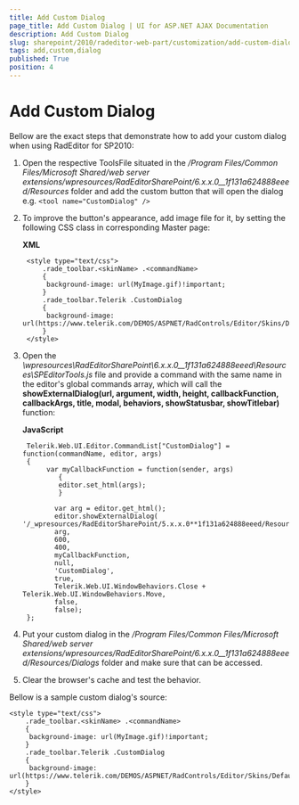 ```yaml
---
title: Add Custom Dialog
page_title: Add Custom Dialog | UI for ASP.NET AJAX Documentation
description: Add Custom Dialog
slug: sharepoint/2010/radeditor-web-part/customization/add-custom-dialog
tags: add,custom,dialog
published: True
position: 4
---
```


# Add Custom Dialog

Bellow are the exact steps that demonstrate how to add your custom dialog when using RadEditor for SP2010:

1. Open the respective ToolsFile situated in the */Program Files/Common Files/Microsoft Shared/web server extensions/wpresources/RadEditorSharePoint/6.x.x.0__1f131a624888eeed/Resources* folder and add the custom button that will open the dialog e.g. `<tool name="CustomDialog" />`

1. To improve the button's appearance, add image file for it, by setting the following CSS class in corresponding Master page:

	**XML**

		<style type="text/css">     
		    .rade_toolbar.<skinName> .<commandName>
		    {
		     background-image: url(MyImage.gif)!important;
		    }
		    .rade_toolbar.Telerik .CustomDialog
		    {
		     background-image: url(https://www.telerik.com/DEMOS/ASPNET/RadControls/Editor/Skins/Default/buttons/CustomDialog.gif)!important;
		    }
		</style>

1. Open the *\wpresources\RadEditorSharePoint\6.x.x.0__1f131a624888eeed\Resources\SPEditorTools.js* file and provide a command with the same name in the editor's global commands array, which will call the **showExternalDialog(url, argument, width, height, callbackFunction, callbackArgs, title, modal, behaviors, showStatusbar, showTitlebar)** function:

	**JavaScript**
	
		Telerik.Web.UI.Editor.CommandList["CustomDialog"] = function(commandName, editor, args)
		{
		     var myCallbackFunction = function(sender, args)  
		        {  
		        editor.set_html(args);  
		        }  
		
		       var arg = editor.get_html();   
		       editor.showExternalDialog(  '/_wpresources/RadEditorSharePoint/5.x.x.0**1f131a624888eeed/Resources/Dialogs/CustomDialog.aspx',
		       arg,
		       600,
		       400,
		       myCallbackFunction,
		       null,  
		       'CustomDialog',
		       true,  
		       Telerik.Web.UI.WindowBehaviors.Close + Telerik.Web.UI.WindowBehaviors.Move,
		       false,  
		       false);  
		};


1. Put your custom dialog in the */Program Files/Common Files/Microsoft Shared/web server extensions/wpresources/RadEditorSharePoint/6.x.x.0__1f131a624888eeed/Resources/Dialogs* folder and make sure that can be accessed.

1. Clear the browser's cache and test the behavior.

Bellow is a sample custom dialog's source:

````ASP.NET
<style type="text/css">     
    .rade_toolbar.<skinName> .<commandName>
    {
     background-image: url(MyImage.gif)!important;
    }
    .rade_toolbar.Telerik .CustomDialog
    {
     background-image: url(https://www.telerik.com/DEMOS/ASPNET/RadControls/Editor/Skins/Default/buttons/CustomDialog.gif)!important;
    }
</style>
````


